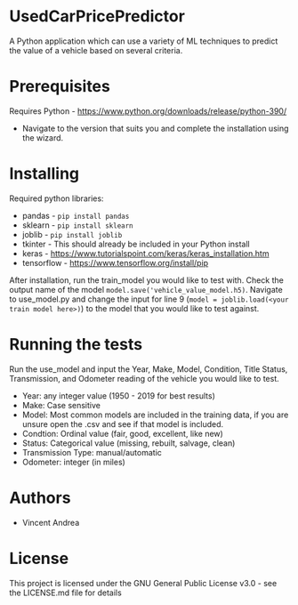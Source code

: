 # UsedCarPricePredictor
A Python application which can use a variety of ML techniques to predict the value of a vehicle based on several criteria.

# Prerequisites
Requires Python - https://www.python.org/downloads/release/python-390/
  - Navigate to the version that suits you and complete the installation using the wizard.
  
# Installing  
Required python libraries:
  - pandas - `pip install pandas`
  - sklearn - `pip install sklearn`
  - joblib - `pip install joblib`
  - tkinter - This should already be included in your Python install
  - keras - https://www.tutorialspoint.com/keras/keras_installation.htm
  - tensorflow - https://www.tensorflow.org/install/pip
  
After installation, run the train_model you would like to test with. Check the output name of the model `model.save('vehicle_value_model.h5)`. Navigate to use_model.py and change the input for line 9 (`model = joblib.load(<your train model here>)`) to the model that you would like to test against. 

# Running the tests
Run the use_model and input the Year, Make, Model, Condition, Title Status, Transmission, and Odometer reading of the vehicle you would like to test.
- Year: any integer value (1950 - 2019 for best results)
- Make: Case sensitive
- Model: Most common models are included in the training data, if you are unsure open the .csv and see if that model is included.
- Condtion: Ordinal value (fair, good, excellent, like new)
- Status: Categorical value (missing, rebuilt, salvage, clean)
- Transmission Type: manual/automatic
- Odometer: integer (in miles)

# Authors
 - Vincent Andrea
 
# License
This project is licensed under the GNU General Public License v3.0 - see the LICENSE.md file for details

